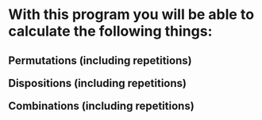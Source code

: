 <h1>With this program you will be able to calculate the following things:</h1>

<h2>Permutations (including repetitions)

Dispositions (including repetitions)

Combinations (including repetitions)</h2>
